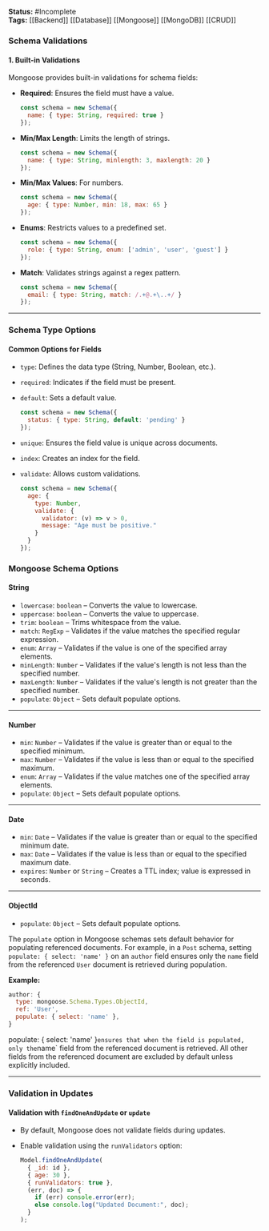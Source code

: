 
**Status:** #Incomplete  
**Tags:**  [[Backend]] [[Database]] [[Mongoose]] [[MongoDB]] [[CRUD]]

### Schema Validations

#### 1. **Built-in Validations**

Mongoose provides built-in validations for schema fields:

- **Required**: Ensures the field must have a value.
    
    ```javascript
    const schema = new Schema({
      name: { type: String, required: true }
    });
    ```
    
- **Min/Max Length**: Limits the length of strings.
    
    ```javascript
    const schema = new Schema({
      name: { type: String, minlength: 3, maxlength: 20 }
    });
    ```
    
- **Min/Max Values**: For numbers.
    
    ```javascript
    const schema = new Schema({
      age: { type: Number, min: 18, max: 65 }
    });
    ```
    
- **Enums**: Restricts values to a predefined set.
    
    ```javascript
    const schema = new Schema({
      role: { type: String, enum: ['admin', 'user', 'guest'] }
    });
    ```
    
- **Match**: Validates strings against a regex pattern.
    
    ```javascript
    const schema = new Schema({
      email: { type: String, match: /.+@.+\..+/ }
    });
    ```
    

---

### Schema Type Options

#### Common Options for Fields

- `type`: Defines the data type (String, Number, Boolean, etc.).
    
- `required`: Indicates if the field must be present.
    
- `default`: Sets a default value.
    
    ```javascript
    const schema = new Schema({
      status: { type: String, default: 'pending' }
    });
    ```
    
- `unique`: Ensures the field value is unique across documents.
    
- `index`: Creates an index for the field.
    
- `validate`: Allows custom validations.
    
    ```javascript
    const schema = new Schema({
      age: {
        type: Number,
        validate: {
          validator: (v) => v > 0,
          message: "Age must be positive."
        }
      }
    });
    ```
### **Mongoose Schema Options**

#### **String**

- `lowercase`: `boolean` – Converts the value to lowercase.
- `uppercase`: `boolean` – Converts the value to uppercase.
- `trim`: `boolean` – Trims whitespace from the value.
- `match`: `RegExp` – Validates if the value matches the specified regular expression.
- `enum`: `Array` – Validates if the value is one of the specified array elements.
- `minLength`: `Number` – Validates if the value's length is not less than the specified number.
- `maxLength`: `Number` – Validates if the value's length is not greater than the specified number.
- `populate`: `Object` – Sets default populate options.

---

#### **Number**

- `min`: `Number` – Validates if the value is greater than or equal to the specified minimum.
- `max`: `Number` – Validates if the value is less than or equal to the specified maximum.
- `enum`: `Array` – Validates if the value matches one of the specified array elements.
- `populate`: `Object` – Sets default populate options.

---

#### **Date**

- `min`: `Date` – Validates if the value is greater than or equal to the specified minimum date.
- `max`: `Date` – Validates if the value is less than or equal to the specified maximum date.
- `expires`: `Number` or `String` – Creates a TTL index; value is expressed in seconds.

---

#### **ObjectId**

- `populate`: `Object` – Sets default populate options.

The `populate` option in Mongoose schemas sets default behavior for populating referenced documents. For example, in a `Post` schema, setting `populate: { select: 'name' }` on an `author` field ensures only the `name` field from the referenced `User` document is retrieved during population.

**Example:**

```javascript
author: {
  type: mongoose.Schema.Types.ObjectId,
  ref: 'User',
  populate: { select: 'name' },
}
```

populate: { select: 'name' }` ensures that when the field is populated, only the `name` field from the referenced document is retrieved. All other fields from the referenced document are excluded by default unless explicitly included.

---
### Validation in Updates

#### Validation with `findOneAndUpdate` or `update`

- By default, Mongoose does not validate fields during updates.
- Enable validation using the `runValidators` option:
    
    ```javascript
    Model.findOneAndUpdate(
      { _id: id },
      { age: 30 },
      { runValidators: true },
      (err, doc) => {
        if (err) console.error(err);
        else console.log("Updated Document:", doc);
      }
    );
    ```
    